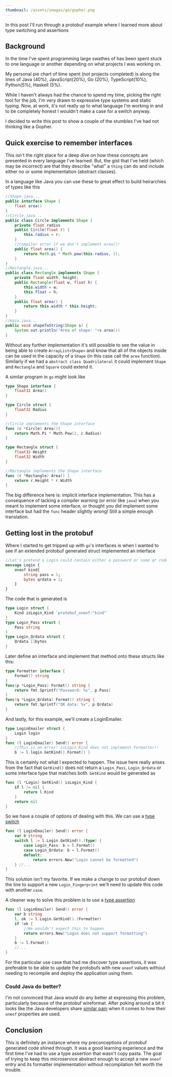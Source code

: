 ```yaml
---
thumbnail: /assets/images/go/gopher.png
---
```


In this post I'll run through a protobuf example where I learned more about type switching and assertions

## Background
In the time I've spent programming large swathes of has been spent stuck to one language or another depending on what projects I was working on. 

My personal pie chart of time spent (not projects completed) is along the lines of Java (40%), JavaScript(20%), Go (20%), TypeScript(10%), Python(5%), Haskell (5%). 

While I haven't always had the chance to spend my time, picking the right tool for the job, I'm very drawn to expressive type systems and static typing. Now, at work, it's not really up to what language I'm working in and to be completely honest I wouldn't make a case for a switch anyway. 

I decided to write this post to show a couple of the stumbles I've had not thinking like a Gopher.

## Quick exercise to remember interfaces
This isn't the right place for a deep dive on how these concepts are presented in every language I've learned. But, the gist that I've held (which may be incorrect) are that they describe "what" a `thing` can do and include either no or some implementation (abstract classes).

In a language like Java you can use these to great effect to build heirarchies of types like this
```java
//Shape.java...
public interface Shape {
    float area()
}
//Circle.java...
public class Circle implements Shape {
    private float radius
    public Circle(float r) {
        this.radius = r;
    }
    //Compiler error if we don't implement area()!
    public float area() {
        return Math.pi * Math.pow(this.radius, 2);
    }
}
//Rectangle.java...
public class Rectangle implements Shape {
    private float width, height;
    public Rectangle(float w, float h) {
        this.width = w;
        this.float = h;
    }
    public float area() {
        return this.width * this.height;
    }
}
//main.java...
public void shapeToString(Shape s) {
    System.out.println("Area of shape: "+s.area())
}
```
Without any further implementation it's still possible to see the value in being able to create `ArrayList<Shape>` and know that all of the objects inside can be used in the capacity of a `Shape` (in this case call the `area` function). Similarly if we had a `abstract class Quadrilateral` it could implement `Shape` and `Rectangle` and `Square` could extend it.

A similar program in `go` might look like
```go
type Shape interface {
    float32 Area()
}

type Circle struct {
    float32 Radius
}

//Circle implements the Shape interface
func (c *Circle) Area(){
    return Math.Pi * Math.Pow(2, c.Radius)
}

type Rectangle struct {
    float32 Height
    float32 Width
}

//Rectangle implements the Shape interface
func (r *Rectangle) Area() {
    return r.Height * r.Width
}
```
The big difference here is: implicit interface implementation. This has a consequence of lacking a compiler warning (or error like `java`) when you meant to implement some interface, or thought you did implement some interface but had the `func` header slightly wrong! Still a simple enough translation.

## Getting lost in the protobuf

Where I started to get tripped up with `go`'s interfaces is when I wanted to see if an extended protobuf generated struct implemented an interface
```protobuf
//Let's pretend a Login could contain either a password or some qr code bytes
message Login {
    oneof kind{
        string pass = 1;
        bytes qrdata = 2;
    }
}
```
The code that is generated is
```go
type Login struct {
    Kind isLogin_Kind `protobuf_oneof:"kind"`
}
type Login_Pass struct {
    Pass string
}
type Login_Qrdata struct {
    Qrdata []bytes
}
```
Later define an interface and implement that method onto these structs like this:
```go 
type Formatter interface {
    Format() string
}
func(p *Login_Pass) Format() string {
    return fmt.Sprintf("Password: %s", p.Pass)
}
func(q *Login_Qrdata) Format() string {
    return fmt.Sprintf("QR data: %v", p.Qrdata)
}
```
And lastly, for this example, we'll create a LoginEmailer.
```go
type LoginEmailer struct {
    Login login
}
func (l LoginEmailer) Send() error {
    //This is an error! isLogin_Kind does not implement Formatter!!
    b := l.login.GetKind().Format() }
```
This is certainly not what I expected to happen. The issue here really arises from the fact that `GetKind()` does not return a `Login_Pass`, `Login_Qrdata` or some interface type that matches both. `GetKind` would be generated as
```go
func (l *Login) GetKind() isLogin_Kind {
    if l != nil {
        return l.Kind
    }
    return nil
}
```
So we have a couple of options of dealing with this. We can use a [type switch](https://tour.golang.org/methods/16)
```go
func (l LoginEmailer) Send() error {
    var b string
    switch l := l.Login.GetKind().(type) {
        case Login_Pass: b = l.Format()
        case Login_Qrdata: b = l.Format()
        default: 
            return errors.New("Login cannot be formatted")
    } //...
}
```
This solution isn't my favorite. If we make a change to our protobuf down the line to support a new `Login_Fingerprint` we'll need to update this code with another `case`. 

A cleaner way to solve this problem is to use a [type assertion](https://tour.golang.org/methods/15)
```go
func (l LoginEmailer) Send() error {
    var b string
    l, ok := l.Login.GetKind().(Formatter)
    if !ok {
        //We wouldn't expect this to happen
        return errors.New("Login does not support formatting") 
    }
    b := l.Format()
    //...
}
```
For the particular use case that had me discover type assertions, it was preferable to be able to update the protobufs with new `oneof` values without needing to recompile and deploy the application using them.

### Could Java do better?
I'm not convinced that Java would do any better at expressing this problem, particularly because of the protobuf wireformat. After poking around a bit it looks like the Java developers share [similar pain](https://github.com/protocolbuffers/protobuf/issues/2984) when it comes to how their `oneof` properties are used.

## Conclusion

This is definitely an instance where my preconceptions of protobuf generated code shined through. It was a good learning experience and the first time I've had to use a type assertion that wasn't copy pasta. The goal of trying to keep this microservice abstract enough to accept a new `oneof` entry and its formatter implementation without recompilation felt worth the trouble.